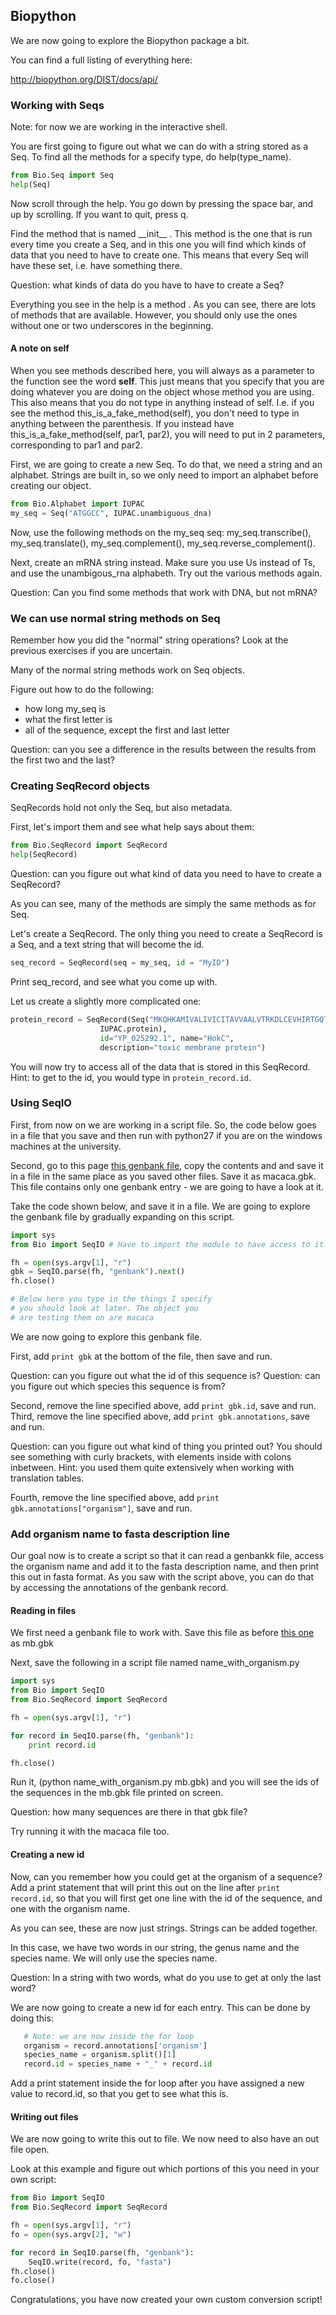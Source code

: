 ## Biopython ##

We are now going to explore the Biopython package a bit.

You can find a full listing of everything here:

http://biopython.org/DIST/docs/api/


### Working with Seqs ###


Note: for now we are working in the interactive shell.

You are first going to figure out what we can do with a string stored as a Seq. To find all the methods for a specify type, do help(type_name).

```python
from Bio.Seq import Seq
help(Seq)
```

Now scroll through the help. You go down by pressing the space bar, and up by scrolling. If you want to quit, press q. 

Find the method that is named \_\_init\_\_ . This method is the one that is run every time you create a Seq, and in this one you will find which kinds of data that you need to have to create one. This means that every Seq will have these set, i.e. have something there. 

Question: what kinds of data do you have to have to create a Seq?  

Everything you see in the help is a method . As you can see, there are lots of methods that are available. However, you should only use the ones without one or two underscores in the beginning.  

#### A note on self ####

When you see methods described here, you will always as a parameter to the function see the word **self**. This just means that you specify that you are doing whatever you are doing on the object whose method you are using. This also means that you do not type in anything instead of self. I.e. if you see the method this_is_a_fake_method(self), you don't need to type in anything between the parenthesis. If you instead have this_is_a_fake_method(self, par1, par2), you will need to put in 2 parameters, corresponding to par1 and par2.

First, we are going to create a new Seq. To do that, we need a string and an alphabet. Strings are built in, so we only need to import an alphabet before creating our object.

```python
from Bio.Alphabet import IUPAC
my_seq = Seq("ATGGCC", IUPAC.unambiguous_dna)
```
Now, use the following methods on the my_seq seq: my_seq.transcribe(), my_seq.translate(), my_seq.complement(), my_seq.reverse_complement().

Next, create an mRNA string instead. Make sure you use Us instead of Ts, and use the unambigous_rna alphabeth. Try out the various methods again. 

Question: Can you find some methods that work with DNA, but not mRNA?

### We can use normal string methods on Seq ###

Remember how you did the "normal" string operations? Look at the previous exercises if you are uncertain.

Many of the normal string methods work on Seq objects.

Figure out how to do the following:

- how long my_seq is
- what the first letter is
- all of the sequence, except the first and last letter

Question: can you see a difference in the results between the results from the first two and the last?  


### Creating SeqRecord objects ###

SeqRecords hold not only the Seq, but also metadata. 

First, let's import them and see what help says about them:

```python
from Bio.SeqRecord import SeqRecord
help(SeqRecord)

```
Question: can you figure out what kind of data you need to have to create a SeqRecord? 

As you can see, many of the methods are simply the same methods as for Seq.

Let's create a SeqRecord. The only thing you need to create a SeqRecord is a Seq, and a text string that will become the id.

```python
seq_record = SeqRecord(seq = my_seq, id = "MyID")
```

Print seq_record, and see what you come up with.

Let us create a slightly more complicated one:

```python
protein_record = SeqRecord(Seq("MKQHKAMIVALIVICITAVVAALVTRKDLCEVHIRTGQTEVAVF",
                    IUPAC.protein),
                    id="YP_025292.1", name="HokC",
                    description="toxic membrane protein")
```

You will now try to access all of the data that is stored in this SeqRecord. Hint: to get to the id, you would type in `protein_record.id`.


### Using SeqIO ###

First, from now on we are working in a script file. So, the code below goes in a file that you save and then run with python27 if you are on the windows machines at the university.

Second, go to this page [this genbank file](macaca.gbk), copy the contents and  and save it in a file in the same place as you saved other files. Save it as macaca.gbk. This file contains only one genbank entry - we are going to have a look at it.

Take the code shown below, and save it in a file. We are going to explore the genbank file by gradually expanding on this script. 


```python
import sys
from Bio import SeqIO # Have to import the module to have access to it.

fh = open(sys.argv[1], "r")
gbk = SeqIO.parse(fh, "genbank").next()
fh.close()

# Below here you type in the things I specify 
# you should look at later. The object you
# are testing them on are macaca

```

We are now going to explore this genbank file.

First, add `print gbk` at the bottom of the file, then save and run.

Question: can you figure out what the id of this sequence is?
Question: can you figure out which species this sequence is from?

Second, remove the line specified above, add `print gbk.id`, save and run.  
Third, remove the line specified above, add `print gbk.annotations`, save and run.  

Question: can you figure out what kind of thing you printed out? You should see something with curly brackets, with elements inside with colons inbetween. Hint: you used them quite extensively when working with translation tables.

Fourth, remove the line specified above, add `print gbk.annotations["organism"]`, save and run.  

### Add organism name to fasta description line

Our goal now is to create a script so that it can read a genbankk file, access the organism name and add it to the fasta description name, and then print this out in fasta format.  As you saw with the script above, you can do that by accessing the annotations of the genbank record.

#### Reading in files ####

We first need a genbank file to work with. Save this file as before [this one](mb.gbk) as mb.gbk

Next, save the following in a script file named name_with_organism.py

```python
import sys
from Bio import SeqIO
from Bio.SeqRecord import SeqRecord

fh = open(sys.argv[1], "r")

for record in SeqIO.parse(fh, "genbank"):
    print record.id

fh.close()
```

Run it, (python name_with_organism.py mb.gbk) and you will see the ids of the sequences in the mb.gbk file printed on screen. 

Question: how many sequences are there in that gbk file?  

Try running it with the macaca file too.

#### Creating a new id ####

Now, can you remember how you could get at the organism of a sequence? Add a print statement that will print this out on the line after `print record.id`, so that you will first get one line with the id of the sequence, and one with the organism name.

As you can see, these are now just strings. Strings can be added together. 

In this case, we have two words in our string, the genus name and the species name. We will only use the species name.

Question: In a string with two words, what do you use to get at only the last word?  

We are now going to create a new id for each entry. This can be done by doing this:

```python
   # Note: we are now inside the for loop
   organism = record.annotations['organism']
   species_name = organism.split()[1]
   record.id = species_name + "_" + record.id
```

Add a print statement inside the for loop after you have assigned a new value to record.id, so that you get to see what this is.


#### Writing out files ####

We are now going to write this out to file. We now need to also have an out file open. 

Look at this example and figure out which portions of this you need in your own script:

```python
from Bio import SeqIO
from Bio.SeqRecord import SeqRecord

fh = open(sys.argv[1], "r")
fo = open(sys.argv[2], "w")

for record in SeqIO.parse(fh, "genbank"):
    SeqIO.write(record, fo, "fasta")
fh.close()
fo.close()

```

Congratulations, you have now created your own custom conversion script!
